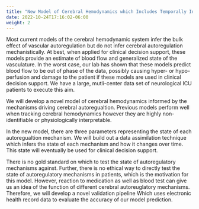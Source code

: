 ```yaml
---
title: "New Model of Cerebral Hemodynamics which Includes Temporally Informed Cerebral Vascular Feedback to Aid in Clinical Decision Support"
date: 2022-10-24T17:16:02-06:00
weight: 2
---
```

Most current models of the cerebral hemodynamic system infer the bulk effect of vascular autoregulation but do not infer cerebral autoregulation mechanistically. At best, when applied for clinical decision support, these models provide an estimate of blood flow and generalized state of the vasculature. In the worst case, our lab has shown that these models predict blood flow to be out of phase of the data, possibly causing hyper- or hypo- perfusion and damage to the patient if these models are used in clinical decision support. We have a large, mutli-center data set of neurological ICU patients to execute this aim.

We will develop a novel model of cerebral hemodynamics informed by the mechanisms driving cerebral autoregualtion. Previous models perform well when tracking cerebral hemodynamics however they are highly non-identifiable or physiologically interpretable.

In the new model, there are three parameters representing the state of each autoregualtion mechanism. We will build out a data assimilation technique which infers the state of each mechanism and how it changes over time. This state will eventually be used for clinical decision support.

There is no gold standard on which to test the state of autoregulatory mechanisms against. Further, there is no ethical way to directly test the state of autoregulatory mechanisms in patients, which is the motivation for this model. However, reaction to medication as well as blood test can give us an idea of the function of different cerebral autoreuglatory mechanisms.
Therefore, we will develop a novel validation pipeline Which uses electronic health record data to evaluate the accuracy of our model prediction.
